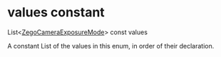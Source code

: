 


# values constant







List&lt;[ZegoCameraExposureMode](../../zego_uikit_prebuilt_live_audio_room/ZegoCameraExposureMode.md)> const values
  




<p>A constant List of the values in this enum, in order of their declaration.</p>










